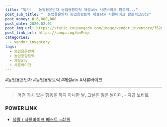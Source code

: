 ```yaml
--- 
title: "특가!   농업용운반차 농업용팜트럭 제설atv 사륜바이크 팜트럭..." 
post_sub_title: "  농업용운반차 농업용팜트럭 제설atv 사륜바이크 팜트럭150cc" 
post_money: ₩ 6,800,000 
post_date: 2020.02.01 
post_img_url: https://static.coupangcdn.com/image/vendor_inventory/f52d/b9e0034e70f4b2a6f15971a1cb97ad04465e412fda56e2f4312aceb5d207.jpg 
post_link_url: https://coupa.ng/bnPrqs 
categories: 
  - vendor_inventory 
tags: 
  - 농업용운반차 
  - 농업용팜트럭 
  - 제설atv 
  - 사륜바이크 
--- 
```

  #농업용운반차 #농업용팜트럭 #제설atv #사륜바이크 
<hr> 

> 어떤 가치 있는 행동을 하지 아니한 날, 그날은 잃은 날이다. - 자콥 보바트 


### POWER LINK

* <a href="https://blog.naver.com/santokki14/221792670219" target="_blank">생활 / 사륜바이크 베스트 ~41위</a>
